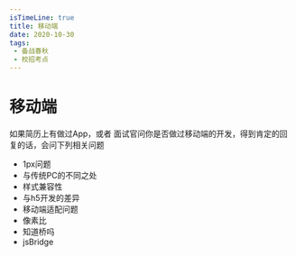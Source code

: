 ```yaml
---
isTimeLine: true
title: 移动端
date: 2020-10-30
tags:
 - 备战春秋
 - 校招考点
---
```

# 移动端
如果简历上有做过App，或者 面试官问你是否做过移动端的开发，得到肯定的回复的话，会问下列相关问题

* 1px问题
* 与传统PC的不同之处
* 样式兼容性
* 与h5开发的差异 
* 移动端适配问题
* 像素比
* 知道桥吗
* jsBridge

<comment/>
<tongji/>